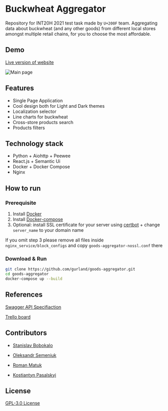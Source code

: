 # Buckwheat Aggregator
Repository for INT20H 2021 test task made by `U+200F` team.
Aggregating data about buckwheat (and any other goods) from different local stores amongst multiple retail chains, for you to choose the most affordable.

## Demo
[Live version of website](https://grechka.tech/)

![Main page](https://i.imgur.com/OWxUJvi.png)


## Features
- Single Page Application
- Cool design both for Light and Dark themes
- Localization selector
- Line charts for buckwheat
- Cross-store products search
- Products filters

## Technology stack
- Python + Aiohttp + Peewee
- React.js + Semantic Ui
- Docker + Docker Compose
- Nginx

## How to run

### Prerequisite
1. Install [Docker](https://docs.docker.com/get-docker/)
2. Install [Docker-compose](https://docs.docker.com/compose/install/)
3. Optional: install SSL certificate for your server using [certbot](https://certbot.eff.org/) + change `server_name` to your domain name

If you omit step 3 please remove all files inside `nginx_service/block_configs` and copy `goods-aggregator-nossl.conf` there

### Download & Run
```sh
git clone https://github.com/gurland/goods-aggregator.git
cd goods-aggregator
docker-compose up --build
```
## References
[Swagger API Specifiaction](https://app.swaggerhub.com/apis-docs/gurland/goods-aggregator/1.0.0)

[Trello board](https://trello.com/b/jZGsAdeR/goodsaggregator)

## Contributors

- [Stanislav Bobokalo](https://github.com/gurland/)

- [Oleksandr Semeniuk](https://github.com/dvoyakiy)

- [Roman Matuk](https://github.com/r666666)

- [Kostiantyn Pasalskyi](https://github.com/kiririnou)


## License
[GPL-3.0 License](https://github.com/gurland/goods-aggregator/blob/main/LICENSE)
